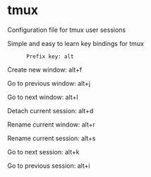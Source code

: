 # tmux
Configuration file for tmux user sessions

Simple and easy to learn key bindings for tmux
  
          Prefix key: alt
          

Create new window:          alt+f

Go to previous window:      alt+j

Go to next window:          alt+l

Detach current session:     alt+d

Rename current window:      alt+r

Rename current session:     alt+s

Go to next session:         alt+k

Go to previous session:     alt+i
